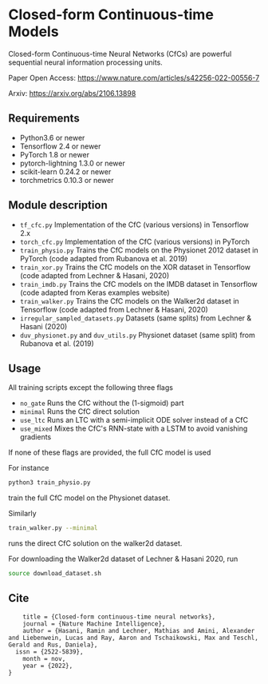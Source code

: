 # Closed-form Continuous-time Models

Closed-form Continuous-time Neural Networks (CfCs) are powerful sequential neural information processing units. 

Paper Open Access: https://www.nature.com/articles/s42256-022-00556-7

Arxiv: https://arxiv.org/abs/2106.13898

## Requirements

- Python3.6 or newer
- Tensorflow 2.4 or newer
- PyTorch 1.8 or newer
- pytorch-lightning 1.3.0 or newer
- scikit-learn 0.24.2 or newer
- torchmetrics 0.10.3 or newer

## Module description

- ```tf_cfc.py``` Implementation of the CfC (various versions) in Tensorflow 2.x
- ```torch_cfc.py``` Implementation of the CfC (various versions) in PyTorch
- ```train_physio.py``` Trains the CfC models on the Physionet 2012 dataset in PyTorch (code adapted from Rubanova et al. 2019)
- ```train_xor.py``` Trains the CfC models on the XOR dataset in Tensorflow (code adapted from Lechner & Hasani, 2020)
- ```train_imdb.py``` Trains the CfC models on the IMDB dataset in Tensorflow (code adapted from Keras examples website)
- ```train_walker.py``` Trains the CfC models on the Walker2d dataset in Tensorflow (code adapted from Lechner & Hasani, 2020)
- ```irregular_sampled_datasets.py``` Datasets (same splits) from Lechner & Hasani (2020)
- ```duv_physionet.py``` and ```duv_utils.py``` Physionet dataset (same split) from Rubanova et al. (2019)

## Usage

All training scripts except the following three flags

- ```no_gate``` Runs the CfC without the (1-sigmoid) part
- ```minimal``` Runs the CfC direct solution
- ```use_ltc``` Runs an LTC with a semi-implicit ODE solver instead of a CfC
- ```use_mixed``` Mixes the CfC's RNN-state with a LSTM to avoid vanishing gradients

If none of these flags are provided, the full CfC model is used

For instance 

```bash
python3 train_physio.py
```

train the full CfC model on the Physionet dataset.

Similarly

```bash
train_walker.py --minimal
```

runs the direct CfC solution on the walker2d dataset.

For downloading the Walker2d dataset of Lechner & Hasani 2020, run 

```bash
source download_dataset.sh
```

## Cite

```@article{hasani_closed-form_2022,
	title = {Closed-form continuous-time neural networks},
	journal = {Nature Machine Intelligence},
	author = {Hasani, Ramin and Lechner, Mathias and Amini, Alexander and Liebenwein, Lucas and Ray, Aaron and Tschaikowski, Max and Teschl, Gerald and Rus, Daniela},
  issn = {2522-5839},
	month = nov,
	year = {2022},
}
